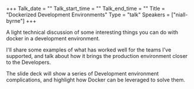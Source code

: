 +++
Talk_date = ""
Talk_start_time = ""
Talk_end_time = ""
Title = "Dockerized Development Environments"
Type = "talk"
Speakers = ["niall-byrne"]
+++

A light technical discussion of some interesting things you can do with docker in a development environment.

I'll share some examples of what has worked well for the teams I've supported, and talk about how it brings the production environment closer to the Developers.

The slide deck will show a series of Development environment complications, and highlight how Docker can be leveraged to solve them.